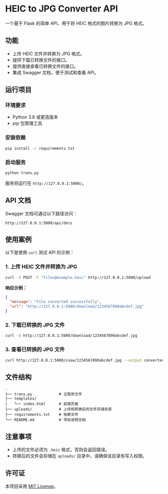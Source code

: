 # HEIC to JPG Converter API

一个基于 Flask 的简单 API，用于将 HEIC 格式的图片转换为 JPG 格式。

## 功能

- 上传 HEIC 文件并转换为 JPG 格式。
- 提供下载已转换文件的接口。
- 提供直接查看已转换文件的接口。
- 集成 Swagger 文档，便于测试和查看 API。

## 运行项目

### 环境要求

- Python 3.8 或更高版本
- pip 包管理工具

### 安装依赖

```bash
pip install -r requirements.txt
```

### 启动服务

```bash
python trans.py
```

服务将运行在 `http://127.0.0.1:5000/`。

## API 文档

Swagger 文档可通过以下路径访问：

```
http://127.0.0.1:5000/api/docs
```

## 使用案例

以下是使用 `curl` 测试 API 的示例：

### 1. 上传 HEIC 文件并转换为 JPG

```bash
curl -X POST -F "file=@example.heic" http://127.0.0.1:5000/upload
```

**响应示例：**

```json
{
  "message": "File converted successfully",
  "url": "http://127.0.0.1:5000/download/1234567890abcdef.jpg"
}
```

### 2. 下载已转换的 JPG 文件

```bash
curl -O http://127.0.0.1:5000/download/1234567890abcdef.jpg
```

### 3. 查看已转换的 JPG 文件

```bash
curl http://127.0.0.1:5000/view/1234567890abcdef.jpg --output converted.jpg
```

## 文件结构

```
.
├── trans.py            # 主程序文件
├── templates/
│   └── index.html      # 前端页面
├── uploads/            # 上传和转换后的文件存储目录
├── requirements.txt    # 依赖文件
└── README.md           # 项目说明文档
```

## 注意事项

- 上传的文件必须为 `.heic` 格式，否则会返回错误。
- 转换后的文件会存储在 `uploads/` 目录中，请确保该目录有写入权限。

## 许可证

本项目采用 [MIT License](LICENSE)。